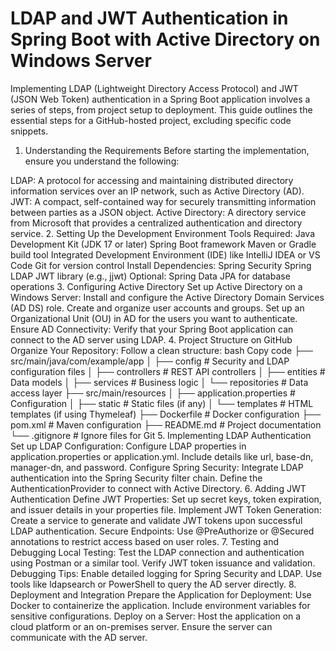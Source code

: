 # LDAP and JWT Authentication in Spring Boot with Active Directory on Windows Server
Implementing LDAP (Lightweight Directory Access Protocol) and JWT (JSON Web Token) authentication in a Spring Boot application involves a series of steps, from project setup to deployment. This guide outlines the essential steps for a GitHub-hosted project, excluding specific code snippets.

1. Understanding the Requirements
Before starting the implementation, ensure you understand the following:

LDAP: A protocol for accessing and maintaining distributed directory information services over an IP network, such as Active Directory (AD).
JWT: A compact, self-contained way for securely transmitting information between parties as a JSON object.
Active Directory: A directory service from Microsoft that provides a centralized authentication and directory service.
2. Setting Up the Development Environment
Tools Required:
Java Development Kit (JDK 17 or later)
Spring Boot framework
Maven or Gradle build tool
Integrated Development Environment (IDE) like IntelliJ IDEA or VS Code
Git for version control
Install Dependencies:
Spring Security
Spring LDAP
JWT library (e.g., jjwt)
Optional: Spring Data JPA for database operations
3. Configuring Active Directory
Set up Active Directory on a Windows Server:
Install and configure the Active Directory Domain Services (AD DS) role.
Create and organize user accounts and groups.
Set up an Organizational Unit (OU) in AD for the users you want to authenticate.
Ensure AD Connectivity:
Verify that your Spring Boot application can connect to the AD server using LDAP.
4. Project Structure on GitHub
Organize Your Repository:
Follow a clean structure:
bash
Copy code
├── src/main/java/com/example/app
│   ├── config          # Security and LDAP configuration files
│   ├── controllers     # REST API controllers
│   ├── entities        # Data models
│   ├── services        # Business logic
│   └── repositories    # Data access layer
├── src/main/resources
│   ├── application.properties  # Configuration
│   ├── static          # Static files (if any)
│   └── templates       # HTML templates (if using Thymeleaf)
├── Dockerfile          # Docker configuration
├── pom.xml             # Maven configuration
├── README.md           # Project documentation
└── .gitignore          # Ignore files for Git
5. Implementing LDAP Authentication
Set up LDAP Configuration:
Configure LDAP properties in application.properties or application.yml.
Include details like url, base-dn, manager-dn, and password.
Configure Spring Security:
Integrate LDAP authentication into the Spring Security filter chain.
Define the AuthenticationProvider to connect with Active Directory.
6. Adding JWT Authentication
Define JWT Properties:
Set up secret keys, token expiration, and issuer details in your properties file.
Implement JWT Token Generation:
Create a service to generate and validate JWT tokens upon successful LDAP authentication.
Secure Endpoints:
Use @PreAuthorize or @Secured annotations to restrict access based on user roles.
7. Testing and Debugging
Local Testing:
Test the LDAP connection and authentication using Postman or a similar tool.
Verify JWT token issuance and validation.
Debugging Tips:
Enable detailed logging for Spring Security and LDAP.
Use tools like ldapsearch or PowerShell to query the AD server directly.
8. Deployment and Integration
Prepare the Application for Deployment:
Use Docker to containerize the application.
Include environment variables for sensitive configurations.
Deploy on a Server:
Host the application on a cloud platform or an on-premises server.
Ensure the server can communicate with the AD server.
